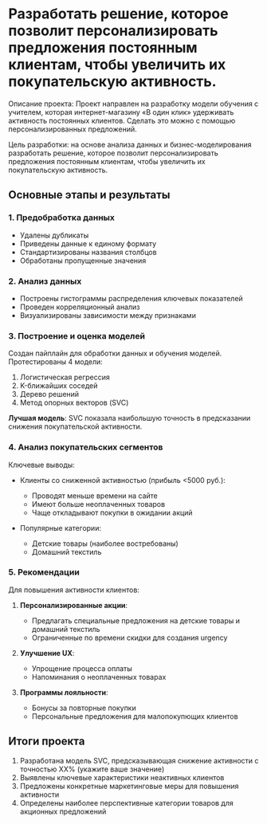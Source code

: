 # Разработать решение, которое позволит персонализировать предложения постоянным клиентам, чтобы увеличить их покупательскую активность.

Описание проекта: Проект направлен на разработку модели обучения с учителем, которая интернет-магазину «В один клик» удерживать активность постоянных клиентов. Сделать это можно с помощью  персонализированных предложений.

Цель разработки: на основе анализа данных и бизнес-моделирования разработать решение, которое позволит персонализировать предложения постоянным клиентам, чтобы увеличить их покупательскую активность.

## Основные этапы и результаты

### 1. Предобработка данных
- Удалены дубликаты
- Приведены данные к единому формату
- Стандартизированы названия столбцов
- Обработаны пропущенные значения

### 2. Анализ данных
- Построены гистограммы распределения ключевых показателей
- Проведен корреляционный анализ
- Визуализированы зависимости между признаками

### 3. Построение и оценка моделей
Создан пайплайн для обработки данных и обучения моделей. Протестированы 4 модели:
1. Логистическая регрессия
2. K-ближайших соседей
3. Дерево решений
4. Метод опорных векторов (SVC)

**Лучшая модель**: SVC показала наибольшую точность в предсказании снижения покупательской активности.

### 4. Анализ покупательских сегментов
Ключевые выводы:
- Клиенты со сниженной активностью (прибыль <5000 руб.):
  - Проводят меньше времени на сайте
  - Имеют больше неоплаченных товаров
  - Чаще откладывают покупки в ожидании акций

- Популярные категории:
  - Детские товары (наиболее востребованы)
  - Домашний текстиль

### 5. Рекомендации
Для повышения активности клиентов:
1. **Персонализированные акции**:
   - Предлагать специальные предложения на детские товары и домашний текстиль
   - Ограниченные по времени скидки для создания urgency

2. **Улучшение UX**:
   - Упрощение процесса оплаты
   - Напоминания о неоплаченных товарах

3. **Программы лояльности**:
   - Бонусы за повторные покупки
   - Персональные предложения для малопокупющих клиентов

## Итоги проекта
1. Разработана модель SVC, предсказывающая снижение активности с точностью XX% (укажите ваше значение)
2. Выявлены ключевые характеристики неактивных клиентов
3. Предложены конкретные маркетинговые меры для повышения активности
4. Определены наиболее перспективные категории товаров для акционных предложений
